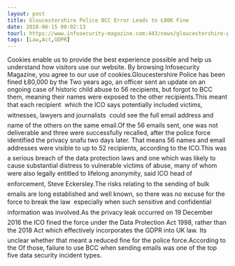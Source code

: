 ```yaml
---
layout: post
title: Gloucestershire Police BCC Error Leads to Ł80K Fine
date: 2018-06-15 00:02:13
tourl: https://www.infosecurity-magazine.com:443/news/gloucestershire-police-bcc-error/
tags: [Law,Act,GDPR]
---
```

Cookies enable us to provide the best experience possible and help us understand how visitors use our website. By browsing Infosecurity Magazine, you agree to our use of cookies.Gloucestershire Police has been fined Ł80,000 by the Two years ago, an officer sent an update on an ongoing case of historic child abuse to 56 recipients, but forgot to BCC them, meaning their names were exposed to the other recipients.This meant that each recipient  which the ICO says potentially included victims, witnesses, lawyers and journalists  could see the full email address and name of the others on the same email.Of the 56 emails sent, one was not deliverable and three were successfully recalled, after the police force identified the privacy snafu two days later. That means 56 names and email addresses were visible to up to 52 recipients, according to the ICO.This was a serious breach of the data protection laws and one which was likely to cause substantial distress to vulnerable victims of abuse, many of whom were also legally entitled to lifelong anonymity, said ICO head of enforcement, Steve Eckersley.The risks relating to the sending of bulk emails are long established and well known, so there was no excuse for the force to break the law  especially when such sensitive and confidential information was involved.As the privacy leak occurred on 19 December 2016 the ICO fined the force under the Data Protection Act 1998, rather than the 2018 Act which effectively incorporates the GDPR into UK law. Its unclear whether that meant a reduced fine for the police force.According to the Of those, failure to use BCC when sending emails was one of the top five data security incident types.